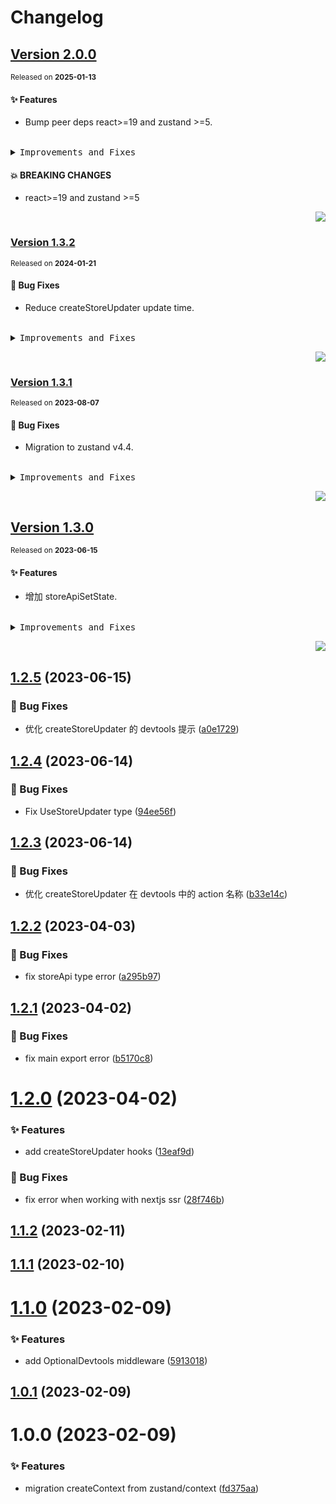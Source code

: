 # Changelog

## [Version&nbsp;2.0.0](https://github.com/arvinxx/zustand-utils/compare/v1.3.2...v2.0.0)

<sup>Released on **2025-01-13**</sup>

#### ✨ Features

- Bump peer deps react>=19 and zustand >=5.

<br/>

<details>
<summary><kbd>Improvements and Fixes</kbd></summary>

#### What's improved

- Bump peer deps react>=19 and zustand >=5, closes [#4](https://github.com/arvinxx/zustand-utils/issues/4) ([a3f95ac](https://github.com/arvinxx/zustand-utils/commit/a3f95ac))

</details>

#### 💥 BREAKING CHANGES

- react>=19 and zustand >=5

<div align="right">

[![](https://img.shields.io/badge/-BACK_TO_TOP-151515?style=flat-square)](#readme-top)

</div>

### [Version&nbsp;1.3.2](https://github.com/arvinxx/zustand-utils/compare/v1.3.1...v1.3.2)

<sup>Released on **2024-01-21**</sup>

#### 🐛 Bug Fixes

- Reduce createStoreUpdater update time.

<br/>

<details>
<summary><kbd>Improvements and Fixes</kbd></summary>

#### What's fixed

- Reduce createStoreUpdater update time ([53d2c2c](https://github.com/arvinxx/zustand-utils/commit/53d2c2c))

</details>

<div align="right">

[![](https://img.shields.io/badge/-BACK_TO_TOP-151515?style=flat-square)](#readme-top)

</div>

### [Version&nbsp;1.3.1](https://github.com/arvinxx/zustand-utils/compare/v1.3.0...v1.3.1)

<sup>Released on **2023-08-07**</sup>

#### 🐛 Bug Fixes

- Migration to zustand v4.4.

<br/>

<details>
<summary><kbd>Improvements and Fixes</kbd></summary>

#### What's fixed

- Migration to zustand v4.4, closes [#1](https://github.com/arvinxx/zustand-utils/issues/1) ([ccdd5e0](https://github.com/arvinxx/zustand-utils/commit/ccdd5e0))

</details>

<div align="right">

[![](https://img.shields.io/badge/-BACK_TO_TOP-151515?style=flat-square)](#readme-top)

</div>

## [Version&nbsp;1.3.0](https://github.com/arvinxx/zustand-utils/compare/v1.2.5...v1.3.0)

<sup>Released on **2023-06-15**</sup>

#### ✨ Features

- 增加 storeApiSetState.

<br/>

<details>
<summary><kbd>Improvements and Fixes</kbd></summary>

#### What's improved

- 增加 storeApiSetState ([f9df32a](https://github.com/arvinxx/zustand-utils/commit/f9df32a))

</details>

<div align="right">

[![](https://img.shields.io/badge/-BACK_TO_TOP-151515?style=flat-square)](#readme-top)

</div>

## [1.2.5](https://github.com/arvinxx/zustand-utils/compare/v1.2.4...v1.2.5) (2023-06-15)

### 🐛 Bug Fixes

- 优化 createStoreUpdater 的 devtools 提示 ([a0e1729](https://github.com/arvinxx/zustand-utils/commit/a0e1729))

## [1.2.4](https://github.com/arvinxx/zustand-utils/compare/v1.2.3...v1.2.4) (2023-06-14)

### 🐛 Bug Fixes

- Fix UseStoreUpdater type ([94ee56f](https://github.com/arvinxx/zustand-utils/commit/94ee56f))

## [1.2.3](https://github.com/arvinxx/zustand-utils/compare/v1.2.2...v1.2.3) (2023-06-14)

### 🐛 Bug Fixes

- 优化 createStoreUpdater 在 devtools 中的 action 名称 ([b33e14c](https://github.com/arvinxx/zustand-utils/commit/b33e14c))

## [1.2.2](https://github.com/arvinxx/zustand-utils/compare/v1.2.1...v1.2.2) (2023-04-03)

### 🐛 Bug Fixes

- fix storeApi type error ([a295b97](https://github.com/arvinxx/zustand-utils/commit/a295b97))

## [1.2.1](https://github.com/arvinxx/zustand-utils/compare/v1.2.0...v1.2.1) (2023-04-02)

### 🐛 Bug Fixes

- fix main export error ([b5170c8](https://github.com/arvinxx/zustand-utils/commit/b5170c8))

# [1.2.0](https://github.com/arvinxx/zustand-utils/compare/v1.1.2...v1.2.0) (2023-04-02)

### ✨ Features

- add createStoreUpdater hooks ([13eaf9d](https://github.com/arvinxx/zustand-utils/commit/13eaf9d))

### 🐛 Bug Fixes

- fix error when working with nextjs ssr ([28f746b](https://github.com/arvinxx/zustand-utils/commit/28f746b))

## [1.1.2](https://github.com/arvinxx/zustand-utils/compare/v1.1.1...v1.1.2) (2023-02-11)

## [1.1.1](https://github.com/arvinxx/zustand-utils/compare/v1.1.0...v1.1.1) (2023-02-10)

# [1.1.0](https://github.com/arvinxx/zustand-utils/compare/v1.0.1...v1.1.0) (2023-02-09)

### ✨ Features

- add OptionalDevtools middleware ([5913018](https://github.com/arvinxx/zustand-utils/commit/5913018))

## [1.0.1](https://github.com/arvinxx/zustand-utils/compare/v1.0.0...v1.0.1) (2023-02-09)

# 1.0.0 (2023-02-09)

### ✨ Features

- migration createContext from zustand/context ([fd375aa](https://github.com/arvinxx/zustand-utils/commit/fd375aa))
